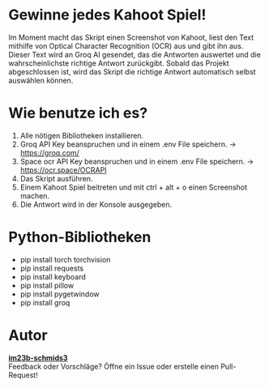 # Gewinne jedes Kahoot Spiel!

Im Moment macht das Skript einen Screenshot von Kahoot, liest den Text mithilfe von Optical Character Recognition (OCR)
aus und gibt ihn aus. Dieser Text wird an Groq AI gesendet, das die Antworten auswertet und die wahrscheinlichste
richtige Antwort zurückgibt. Sobald das Projekt abgeschlossen ist, wird das Skript die richtige Antwort automatisch
selbst auswählen können.

# Wie benutze ich es?

1. Alle nötigen Bibliotheken installieren.
2. Groq API Key beanspruchen und in einem .env File speichern. -> https://groq.com/
3. Space ocr API Key beanspruchen und in einem .env File speichern. -> https://ocr.space/OCRAPI
4. Das Skript ausführen.
5. Einem Kahoot Spiel beitreten und mit ctrl + alt + o einen Screenshot machen.
6. Die Antwort wird in der Konsole ausgegeben.


# Python-Bibliotheken

<ul> 
<li> pip install torch torchvision </li>
<li> pip install requests </li>
<li> pip install keyboard </li>
<li> pip install pillow </li>
<li> pip install pygetwindow </li>
<li> pip install groq </li>
</ul>

# Autor

**[im23b-schmids3](https://github.com/im23b-schmids3)** <br>
Feedback oder Vorschläge? Öffne ein Issue oder erstelle einen Pull-Request!

